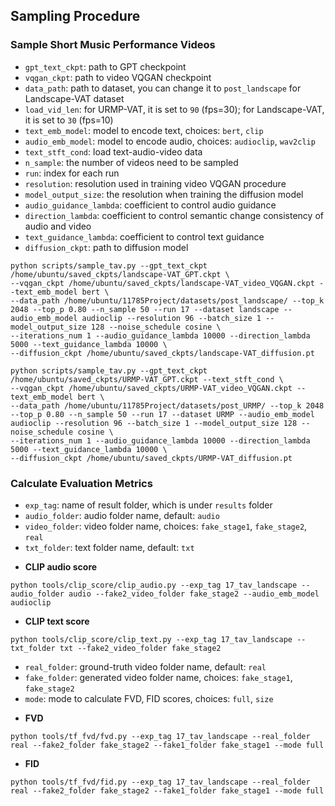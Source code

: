 ## Sampling Procedure
### Sample Short Music Performance Videos
- `gpt_text_ckpt`: path to GPT checkpoint
- `vqgan_ckpt`: path to video VQGAN checkpoint
- `data_path`: path to dataset, you can change it to `post_landscape` for Landscape-VAT dataset
- `load_vid_len`: for URMP-VAT, it is set to `90` (fps=30); for Landscape-VAT, it is set to `30` (fps=10)
- `text_emb_model`: model to encode text, choices: `bert`, `clip`
- `audio_emb_model`: model to encode audio, choices: `audioclip`, `wav2clip`
- `text_stft_cond`: load text-audio-video data
- `n_sample`: the number of videos need to be sampled
- `run`: index for each run
- `resolution`: resolution used in training video VQGAN procedure
- `model_output_size`: the resolution when training the diffusion model
- `audio_guidance_lambda`: coefficient to control audio guidance
- `direction_lambda`: coefficient to control semantic change consistency of audio and video
- `text_guidance_lambda`: coefficient to control text guidance
- `diffusion_ckpt`: path to diffusion model
```
python scripts/sample_tav.py --gpt_text_ckpt /home/ubuntu/saved_ckpts/landscape-VAT_GPT.ckpt \
--vqgan_ckpt /home/ubuntu/saved_ckpts/landscape-VAT_video_VQGAN.ckpt --text_emb_model bert \
--data_path /home/ubuntu/11785Project/datasets/post_landscape/ --top_k 2048 --top_p 0.80 --n_sample 50 --run 17 --dataset landscape --audio_emb_model audioclip --resolution 96 --batch_size 1 --model_output_size 128 --noise_schedule cosine \
--iterations_num 1 --audio_guidance_lambda 10000 --direction_lambda 5000 --text_guidance_lambda 10000 \
--diffusion_ckpt /home/ubuntu/saved_ckpts/landscape-VAT_diffusion.pt
```
```
python scripts/sample_tav.py --gpt_text_ckpt /home/ubuntu/saved_ckpts/URMP-VAT_GPT.ckpt --text_stft_cond \
--vqgan_ckpt /home/ubuntu/saved_ckpts/URMP-VAT_video_VQGAN.ckpt --text_emb_model bert \
--data_path /home/ubuntu/11785Project/datasets/post_URMP/ --top_k 2048 --top_p 0.80 --n_sample 50 --run 17 --dataset URMP --audio_emb_model audioclip --resolution 96 --batch_size 1 --model_output_size 128 --noise_schedule cosine \
--iterations_num 1 --audio_guidance_lambda 10000 --direction_lambda 5000 --text_guidance_lambda 10000 \
--diffusion_ckpt /home/ubuntu/saved_ckpts/URMP-VAT_diffusion.pt
```
### Calculate Evaluation Metrics
- `exp_tag`: name of result folder, which is under `results` folder
- `audio_folder`: audio folder name, default: `audio`
- `video_folder`: video folder name, choices: `fake_stage1`, `fake_stage2`, `real`
- `txt_folder`: text folder name, default: `txt`
* **CLIP audio score**
```
python tools/clip_score/clip_audio.py --exp_tag 17_tav_landscape --audio_folder audio --fake2_video_folder fake_stage2 --audio_emb_model audioclip
```
* **CLIP text score**
```
python tools/clip_score/clip_text.py --exp_tag 17_tav_landscape --txt_folder txt --fake2_video_folder fake_stage2
```

- `real_folder`: ground-truth video folder name, default: `real`
- `fake_folder`: generated video folder name, choices: `fake_stage1`, `fake_stage2`
- `mode`: mode to calculate FVD, FID scores, choices: `full`, `size`
* **FVD**
```
python tools/tf_fvd/fvd.py --exp_tag 17_tav_landscape --real_folder real --fake2_folder fake_stage2 --fake1_folder fake_stage1 --mode full
```
* **FID**
```
python tools/tf_fvd/fid.py --exp_tag 17_tav_landscape --real_folder real --fake2_folder fake_stage2 --fake1_folder fake_stage1 --mode full
```